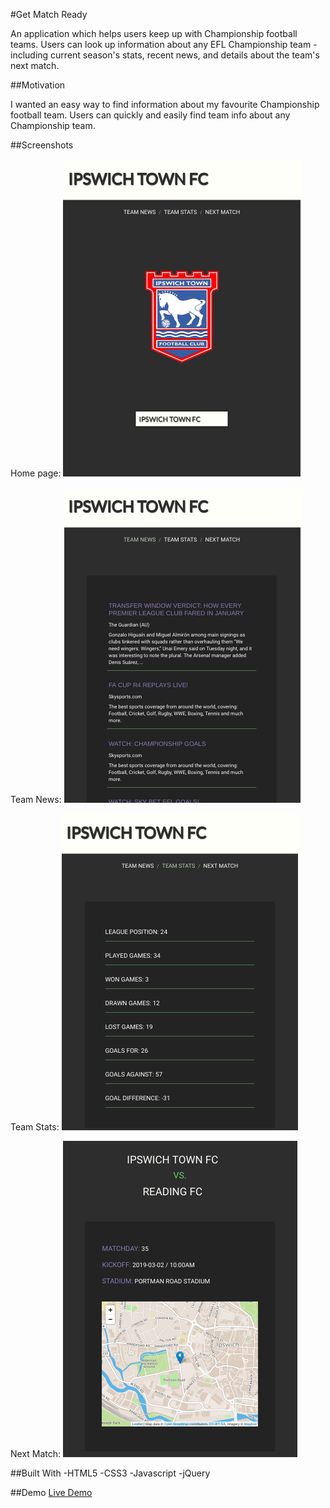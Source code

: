 #Get Match Ready

An application which helps users keep up with Championship football teams. Users can look up information about any EFL Championship team - including current season's stats, recent news, and details about the team's next match.

##Motivation

I wanted an easy way to find information about my favourite Championship football team.  Users can quickly and easily find team info about any Championship team.

##Screenshots

Home page:
![screenshot of home page](/get-match-screenshots/home-page.png?raw=true "Home Page")

Team News:
![screenshot of team news page](/get-match-screenshots/team-news.png?raw=true "Team News")

Team Stats:
![screenshot of team stats page](/get-match-screenshots/team-stats.png?raw=true "Team Stats")

Next Match:
![screenshot of next match page](/get-match-screenshots/next-match.png?raw=true "Next Match")


##Built With
-HTML5
-CSS3
-Javascript
-jQuery

##Demo
[Live Demo](https://kfuquay.github.io/get-match-ready/)


